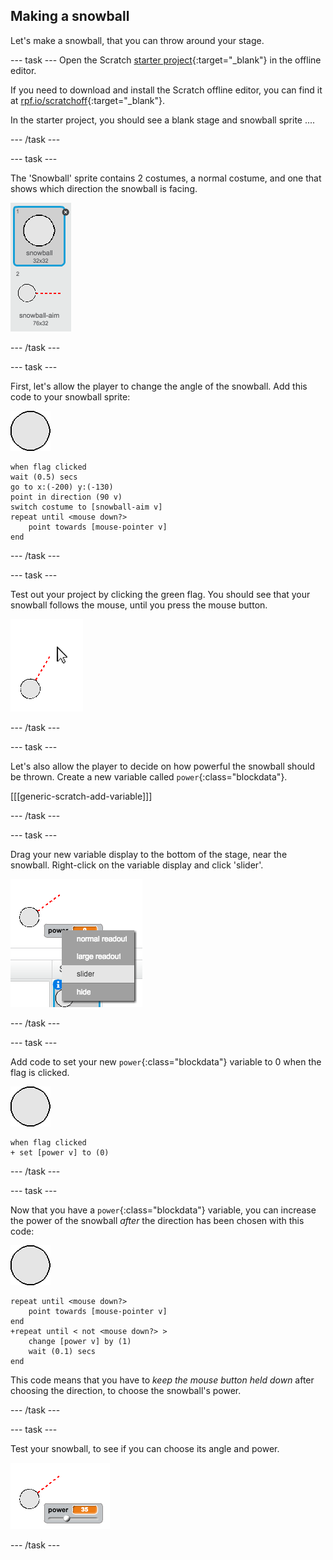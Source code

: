 ## Making a snowball

Let's make a snowball, that you can throw around your stage.

--- task ---
Open the Scratch [starter project](http://rpf.io/p/en/snowball-fight-scratch2-go){:target="_blank"} in the offline editor.

If you need to download and install the Scratch offline editor, you can find it at [rpf.io/scratchoff](http://rpf.io/scratchoff){:target="_blank"}.

In the starter project, you should see a blank stage and snowball sprite ....

--- /task ---

--- task ---

The 'Snowball' sprite contains 2 costumes, a normal costume, and one that shows which direction the snowball is facing.

![snowball costumes](images/snow-costume.png)

--- /task ---

--- task ---

First, let's allow the player to change the angle of the snowball. Add this code to your snowball sprite:

![snowball sprite](images/snowball-sprite.png)

```blocks
when flag clicked
wait (0.5) secs
go to x:(-200) y:(-130)
point in direction (90 v)
switch costume to [snowball-aim v]
repeat until <mouse down?>
	point towards [mouse-pointer v]
end
```

--- /task ---

--- task ---

Test out your project by clicking the green flag. You should see that your snowball follows the mouse, until you press the mouse button.

![snow ball aim sprite pointing at mouse pointed](images/snow-mouse.png)

--- /task ---

--- task ---

Let's also allow the player to decide on how powerful the snowball should be thrown. Create a new variable called `power`{:class="blockdata"}.

[[[generic-scratch-add-variable]]]

--- /task ---

--- task ---

Drag your new variable display to the bottom of the stage, near the snowball. Right-click on the variable display and click 'slider'.

![variable changed to slider](images/snow-slider.png)

--- /task ---

--- task ---

Add code to set your new `power`{:class="blockdata"} variable to 0 when the flag is clicked.

![snowball sprite](images/snowball-sprite.png)

```blocks
when flag clicked
+ set [power v] to (0)
```

--- /task ---

--- task ---

Now that you have a `power`{:class="blockdata"} variable, you can increase the power of the snowball _after_ the direction has been chosen with this code:

![snowball sprite](images/snowball-sprite.png)

```blocks
repeat until <mouse down?>
	point towards [mouse-pointer v]
end
+repeat until < not <mouse down?> >
	change [power v] by (1)
	wait (0.1) secs
end
```

This code means that you have to _keep the mouse button held down_ after choosing the direction, to choose the snowball's power.

--- /task ---

--- task ---

Test your snowball, to see if you can choose its angle and power.

![power variable at 35 next to snowball aim](images/snow-test.png)

--- /task ---
